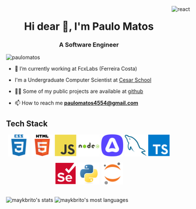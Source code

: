 <img align="right" height="509em" src="https://raw.githubusercontent.com/gist/paulomatos777/87c10ac468499a23b20c406f8e84dcdf/raw/72ede8e6b3b1e365cb5f9026645c1507d9e4aed1/githubcard3.svg" alt="react" />

<h1 align="center">Hi dear 👋, I'm Paulo Matos</h1>
<h3 align="center">A Software Engineer</h3>
<p align="left"> <img src="https://komarev.com/ghpvc/?username=paulomatos777" alt="paulomatos" /> </p>

- 🔭 I’m currently working at FcxLabs (Ferreira Costa)

- I'm a Undergraduate Computer Scientist at [Cesar School](https://www.cesar.school/)

- 👨‍💻 Some of my public projects are available at [github](https://github.com/paulomatos777)

- 📫 How to reach me **paulomatos4554@gmail.com**


<h2>Tech Stack</h2/>
<p align="center">
<img src="https://raw.githubusercontent.com/devicons/devicon/master/icons/css3/css3-plain-wordmark.svg" alt="css3"  width="60" height="60">
<img src="https://raw.githubusercontent.com/devicons/devicon/master/icons/html5/html5-original-wordmark.svg" alt="html5"  width="60" height="60">
<img src="https://raw.githubusercontent.com/devicons/devicon/master/icons/javascript/javascript-original.svg" alt="javascript" width="60" height="60">
<img src="https://raw.githubusercontent.com/devicons/devicon/master/icons/nodejs/nodejs-original-wordmark.svg" alt="nodejs" width="60"height="60">
<img src="https://raw.githubusercontent.com/devicons/devicon/master/icons/adonisjs/adonisjs-original.svg" alt="adonisjs" width="60"height="60">
<img src="https://raw.githubusercontent.com/devicons/devicon/master/icons/mysql/mysql-original.svg" alt="mysql" width="60"height="60">
<img src="https://raw.githubusercontent.com/devicons/devicon/master/icons/typescript/typescript-original.svg" alt="typescript" width="60"height="60">


</p>

<p align="center">
<img src="https://raw.githubusercontent.com/devicons/devicon/master/icons/selenium/selenium-original.svg" alt="selenium" width="60"height="60">
<img src="https://raw.githubusercontent.com/devicons/devicon/master/icons/python/python-original.svg" alt="python" width="60"height="60">
<img src="https://raw.githubusercontent.com/devicons/devicon/master/icons/jupyter/jupyter-original.svg" alt="jupyter" width="60"height="60">
</p>

 <br>
<div align="left">
<img width="530em" src="https://github-readme-stats.vercel.app/api?username=paulomatos777&show_icons=true&theme=vision-friendly-dark" alt="maykbrito's stats"/>
<img width="530em" src="https://github-readme-stats.vercel.app/api/top-langs/?username=paulomatos777&layout=compact&theme=vision-friendly-dark" alt="maykbrito's most languages"/></div>

